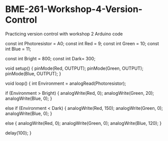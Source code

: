 # BME-261-Workshop-4-Version-Control
Practicing version control with workshop 2 Arduino code

const int Photoresistor = A0;
const int Red = 9;
const int Green = 10;
const int Blue = 11;

const int Bright = 800;
const int Dark= 300;

void setup() {
  pinMode(Red, OUTPUT);
  pinMode(Green, OUTPUT);
  pinMode(Blue, OUTPUT);
}

void loop() {
  int Environment = analogRead(Photoresistor);

  if (Environment > Bright) {
    analogWrite(Red, 0);
    analogWrite(Green, 20);
    analogWrite(Blue, 0);
  } 
  
  else if (Environment < Dark) {
    analogWrite(Red, 150); 
    analogWrite(Green, 0);
    analogWrite(Blue, 0);
  } 
  
  else {
    analogWrite(Red, 0);
    analogWrite(Green, 0);
    analogWrite(Blue, 120); 
  }

  delay(100);
}
